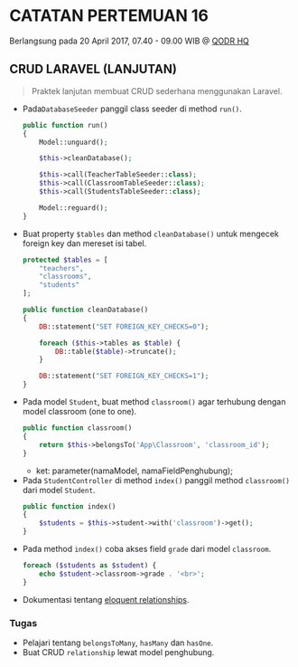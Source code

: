 # CATATAN PERTEMUAN 16
Berlangsung pada 20 April 2017, 07.40 - 09.00 WIB @ [QODR HQ](https://goo.gl/maps/xMVQtcLw5ry)

## CRUD LARAVEL (LANJUTAN)
> Praktek lanjutan membuat CRUD sederhana menggunakan Laravel.
- Pada`DatabaseSeeder` panggil class seeder di method `run()`.
    ```php
    public function run()
    {
        Model::unguard();

        $this->cleanDatabase();

        $this->call(TeacherTableSeeder::class);
        $this->call(ClassroomTableSeeder::class);
        $this->call(StudentsTableSeeder::class);

        Model::reguard();
    }
    ```
- Buat property `$tables` dan method `cleanDatabase()` untuk mengecek foreign key dan mereset isi tabel.
    ```php
    protected $tables = [
        "teachers",
        "classrooms",
        "students"
    ];    

    public function cleanDatabase()
    {
        DB::statement("SET FOREIGN_KEY_CHECKS=0");

        foreach ($this->tables as $table) {
            DB::table($table)->truncate();
        }

        DB::statement("SET FOREIGN_KEY_CHECKS=1");
    }  
    ``` 
- Pada model `Student`, buat method `classroom()` agar terhubung dengan model classroom (one to one).
    ```php
    public function classroom()
    {
        return $this->belongsTo('App\Classroom', 'classroom_id');
    }
    ```
    * ket: parameter(namaModel, namaFieldPenghubung);
- Pada `StudentController` di method `index()` panggil method `classroom()` dari model `Student`.
    ```php
    public function index()
    {
        $students = $this->student->with('classroom')->get();
    }
    ```
- Pada method `index()` coba akses field `grade` dari model `classroom`.
    ```php
    foreach ($students as $student) {
        echo $student->classroom->grade . '<br>';
    }
    ```
- Dokumentasi tentang [eloquent relationships](https://laravel.com/docs/5.4/eloquent-relationships).

### Tugas
- Pelajari tentang `belongsToMany`, `hasMany` dan `hasOne`.
- Buat CRUD `relationship` lewat model penghubung.